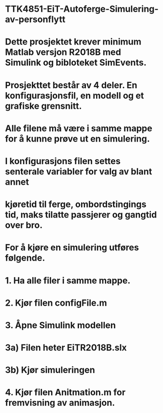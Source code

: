 # TTK4851-EiT-Autoferge-Simulering-av-personflytt
# 
# Dette prosjektet krever minimum Matlab versjon R2018B med Simulink og bibloteket SimEvents.
# 
# Prosjekttet består av 4 deler. En konfigurasjonsfil, en modell og et grafiske grensnitt.
#
# Alle filene må være i samme mappe for å kunne prøve ut en simulering.
# 
# I konfigurasjons filen settes senterale variabler for valg av blant annet 
# kjøretid til ferge, ombordstingings tid, maks tilatte passjerer og gangtid over bro.
#
# For å kjøre en simulering utføres følgende.
# 1. Ha alle filer i samme mappe.
# 2. Kjør filen configFile.m
# 3. Åpne Simulink modellen
#    3a) Filen heter EiTR2018B.slx
#    3b) Kjør simuleringen
# 4. Kjør filen Anitmation.m for fremvisning av animasjon.
# 
#
#
#
#
